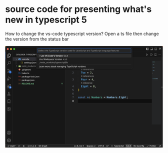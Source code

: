 # source code for presenting what's new in typescript 5

How to change the vs-code typescript version?
Open a ts file then
change the version from the status bar

<img src="./public/ts-version.png"/>
